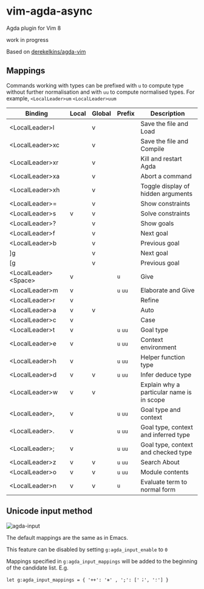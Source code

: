 # vim-agda-async

Agda plugin for Vim 8

work in progress

Based on [derekelkins/agda-vim](https://github.com/derekelkins/agda-vim)

## Mappings

Commands working with types can be prefixed with `u` to compute
type without further normalisation and with `uu` to compute
normalised types.
For example, `<LocalLeader>um` `<LocalLeader>uum`

| Binding                | Local | Global | Prefix   | Description |
| ---------------------- | ----- | ------ | -------- | ----------- |
| \<LocalLeader>l        |       | v      |          | Save the file and Load |
| \<LocalLeader>xc       |       | v      |          | Save the file and Compile |
| \<LocalLeader>xr       |       | v      |          | Kill and restart Agda |
| \<LocalLeader>xa       |       | v      |          | Abort a command |
| \<LocalLeader>xh       |       | v      |          | Toggle display of hidden arguments |
| \<LocalLeader>=        |       | v      |          | Show constraints |
| \<LocalLeader>s        | v     | v      |          | Solve constraints |
| \<LocalLeader>?        |       | v      |          | Show goals |
| \<LocalLeader>f        |       | v      |          | Next goal |
| \<LocalLeader>b        |       | v      |          | Previous goal |
| \]g                    |       | v      |          | Next goal |
| \[g                    |       | v      |          | Previous goal |
| \<LocalLeader>\<Space> | v     |        | `u`      | Give |
| \<LocalLeader>m        | v     |        | `u` `uu` | Elaborate and Give |
| \<LocalLeader>r        | v     |        |          | Refine |
| \<LocalLeader>a        | v     | v      |          | Auto |
| \<LocalLeader>c        | v     |        |          | Case |
| \<LocalLeader>t        | v     |        | `u` `uu` | Goal type |
| \<LocalLeader>e        | v     |        | `u` `uu` | Context environment |
| \<LocalLeader>h        | v     |        | `u` `uu` | Helper function type |
| \<LocalLeader>d        | v     | v      | `u` `uu` | Infer deduce type |
| \<LocalLeader>w        | v     | v      |          | Explain why a particular name is in scope |
| \<LocalLeader>,        | v     |        | `u` `uu` | Goal type and context |
| \<LocalLeader>.        | v     |        | `u` `uu` | Goal type, context and inferred type |
| \<LocalLeader>;        | v     |        | `u` `uu` | Goal type, context and checked type |
| \<LocalLeader>z        | v     | v      | `u` `uu` | Search About |
| \<LocalLeader>o        | v     | v      | `u` `uu` | Module contents |
| \<LocalLeader>n        | v     | v      | `u`      | Evaluate term to normal form |

## Unicode input method

![agda-input](https://user-images.githubusercontent.com/16625236/62801703-d708f680-bad5-11e9-928f-65b449902709.gif)

The default mappings are the same as in Emacs.

This feature can be disabled by setting `g:agda_input_enable` to `0`

Mappings specified in `g:agda_input_mappings` will be added to the beginning of the candidate list. E.g.
```vim
let g:agda_input_mappings = { '++': '⧺' , ';': ['︔', '؛'] }
```
